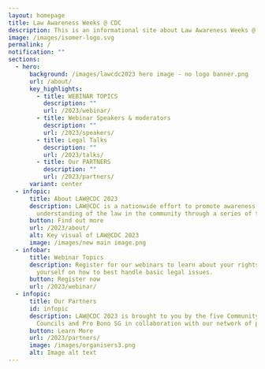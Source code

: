 ```yaml
---
layout: homepage
title: Law Awareness Weeks @ CDC
description: This is an informational site about Law Awareness Weeks @ CDC.
image: /images/isomer-logo.svg
permalink: /
notification: ""
sections:
  - hero:
      background: /images/lawcdc2023 hero image - no logo banner.png
      url: /about/
      key_highlights:
        - title: WEBINAR TOPICS
          description: ""
          url: /2023/webinar/
        - title: Webinar Speakers & moderators
          description: ""
          url: /2023/speakers/
        - title: Legal Talks
          description: ""
          url: /2023/talks/
        - title: Our PARTNERS
          description: ""
          url: /2023/partners/
      variant: center
  - infopic:
      title: About LAW@CDC 2023
      description: LAW@CDC is a nationwide effort to promote awareness and
        understanding of the law in the community through a series of talks.
      button: Find out more
      url: /2023/about/
      alt: Key visual of LAW@CDC 2023
      image: /images/new main image.png
  - infobar:
      title: Webinar Topics
      description: Register for our webinars to learn about your rights and equip
        yourself on how to best handle basic legal issues.
      button: Register now
      url: /2023/webinar/
  - infopic:
      title: Our Partners
      id: infopic
      description: LAW@CDC 2023 is brought to you by the five Community Development
        Councils and Pro Bono SG in collaboration with our network of partners.
      button: Learn More
      url: /2023/partners/
      image: /images/organisers3.png
      alt: Image alt text
---
```

